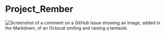 # Project_Rember

![Screenshot of a comment on a GitHub issue showing an image, added in the Markdown, of an Octocat smiling and raising a tentacle.]([[[https://myoctocat.com/assets/images/base-octocat.svg](https://yt3.googleusercontent.com/pMMg2IwId8WFXAOGqp9whyLXQMa23FXe3JAmxPWHVzSaMowcELdR-YoySutJJv7cFR4KdSLuBUg=s900-c-k-c0x00ffffff-no-rj)https://yt3.googleusercontent.com/pMMg2IwId8WFXAOGqp9whyLXQMa23FXe3JAmxPWHVzSaMowcELdR-YoySutJJv7cFR4KdSLuBUg=s900-c-k-c0x00ffffff-no-rj](https://is1-ssl.mzstatic.com/image/thumb/Purple5/v4/ba/5d/4b/ba5d4b16-2101-93c8-c12c-45bff7e296d7/pr_source.jpg/512x512bb.jpg)https://is1-ssl.mzstatic.com/image/thumb/Purple5/v4/ba/5d/4b/ba5d4b16-2101-93c8-c12c-45bff7e296d7/pr_source.jpg/512x512bb.jpg](https://github.com/Al-Rakan/Project_Rember/blob/main/Untitled_Psaddsaroject_First_Frame.png?raw=true)https://github.com/Al-Rakan/Project_Rember/blob/main/Untitled_Psaddsaroject_First_Frame.png?raw=true)

